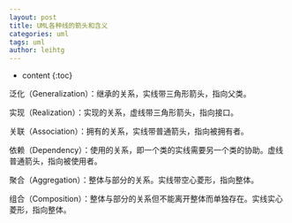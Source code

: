 ```yaml
---
layout: post
title: UML各种线的箭头和含义
categories: uml
tags: uml
author: leihtg
---
```


* content
{:toc}


[](./assets/20200930/uml.png)
泛化（Generalization）：继承的关系，实线带三角形箭头，指向父类。

实现（Realization）：实现的关系，虚线带三角形箭头，指向接口。

关联（Association）：拥有的关系，实线带普通箭头，指向被拥有者。

依赖（Dependency）：使用的关系，即一个类的实线需要另一个类的协助。虚线普通箭头，指向被使用者。

聚合（Aggregation）：整体与部分的关系。实线带空心菱形，指向整体。

组合（Composition）：整体与部分的关系但不能离开整体而单独存在。实线实心菱形，指向整体。